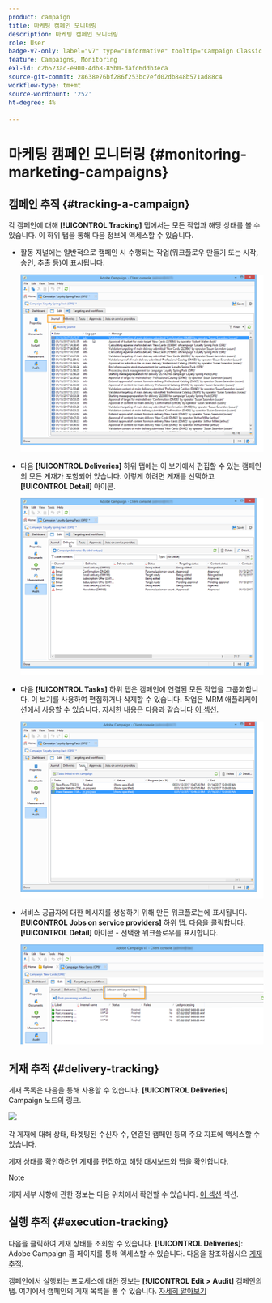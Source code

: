 ```yaml
---
product: campaign
title: 마케팅 캠페인 모니터링
description: 마케팅 캠페인 모니터링
role: User
badge-v7-only: label="v7" type="Informative" tooltip="Campaign Classic v7에만 적용"
feature: Campaigns, Monitoring
exl-id: c2b523ac-e900-4db8-85b0-dafc6ddb3eca
source-git-commit: 28638e76bf286f253bc7efd02db848b571ad88c4
workflow-type: tm+mt
source-wordcount: '252'
ht-degree: 4%

---
```


# 마케팅 캠페인 모니터링 {#monitoring-marketing-campaigns}

## 캠페인 추적 {#tracking-a-campaign}

각 캠페인에 대해 **[!UICONTROL Tracking]** 탭에서는 모든 작업과 해당 상태를 볼 수 있습니다. 이 하위 탭을 통해 다음 정보에 액세스할 수 있습니다.

* 활동 저널에는 일반적으로 캠페인 시 수행되는 작업(워크플로우 만들기 또는 시작, 승인, 추출 등)이 표시됩니다.

  ![](assets/s_ncs_user_op_edit_exe_tab_a.png)

* 다음 **[!UICONTROL Deliveries]** 하위 탭에는 이 보기에서 편집할 수 있는 캠페인의 모든 게재가 포함되어 있습니다. 이렇게 하려면 게재를 선택하고 **[!UICONTROL Detail]** 아이콘.

  ![](assets/s_ncs_user_op_edit_exe_tab_b.png)

* 다음 **[!UICONTROL Tasks]** 하위 탭은 캠페인에 연결된 모든 작업을 그룹화합니다. 이 보기를 사용하여 편집하거나 삭제할 수 있습니다. 작업은 MRM 애플리케이션에서 사용할 수 있습니다. 자세한 내용은 다음과 같습니다 [이 섹션](../../mrm/using/creating-and-managing-tasks.md).

  ![](assets/s_ncs_user_op_edit_exe_tab_e.png)

* 서비스 공급자에 대한 메시지를 생성하기 위해 만든 워크플로는에 표시됩니다. **[!UICONTROL Jobs on service providers]** 하위 탭. 다음을 클릭합니다. **[!UICONTROL Detail]** 아이콘 - 선택한 워크플로우를 표시합니다.

  ![](assets/s_ncs_user_op_edit_exe_tab_d.png)

## 게재 추적 {#delivery-tracking}

게재 목록은 다음을 통해 사용할 수 있습니다. **[!UICONTROL Deliveries]** Campaign 노드의 링크.

![](assets/s_ncs_user_op_del_state_from_homepage.png)

각 게재에 대해 상태, 타겟팅된 수신자 수, 연결된 캠페인 등의 주요 지표에 액세스할 수 있습니다.

게재 상태를 확인하려면 게재를 편집하고 해당 대시보드와 탭을 확인합니다.

>[!NOTE]
>
>게재 세부 사항에 관한 정보는 다음 위치에서 확인할 수 있습니다. [이 섹션](../../delivery/using/about-message-tracking.md) 섹션.

## 실행 추적 {#execution-tracking}

다음을 클릭하여 게재 상태를 조회할 수 있습니다. **[!UICONTROL Deliveries]**: Adobe Campaign 홈 페이지를 통해 액세스할 수 있습니다. 다음을 참조하십시오 [게재 추적](#delivery-tracking).

캠페인에서 실행되는 프로세스에 대한 정보는 **[!UICONTROL Edit > Audit]** 캠페인의 탭. 여기에서 캠페인의 게재 목록을 볼 수 있습니다. [자세히 알아보기](#tracking-a-campaign)
